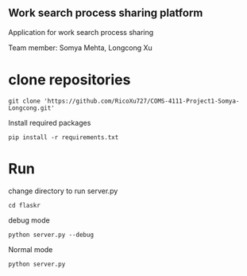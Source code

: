 
## Work search process sharing platform

Application for work search process sharing

Team member: Somya Mehta, Longcong Xu

# clone repositories

```
git clone 'https://github.com/RicoXu727/COMS-4111-Project1-Somya-Longcong.git'
```

Install required packages
```
pip install -r requirements.txt
```

# Run

change directory to run server.py

```
cd flaskr
```

debug mode
```
python server.py --debug
```
Normal mode
```
python server.py
```

